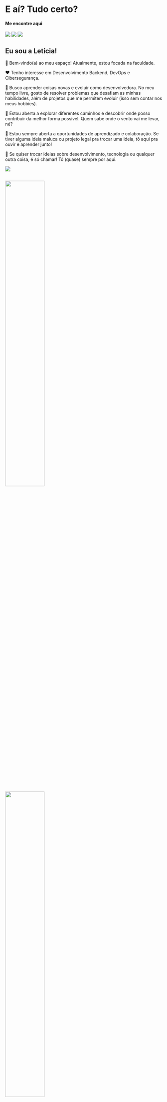 # E aí? Tudo certo?
#### **Me encontre aqui**

<a style="text-decoration: none;" href="https://in.linkedin.com/in/leticia-alves-de-pontes"><img src="https://img.shields.io/badge/LinkedIn-0077B5?style=for-the-badge&logo=linkedin&logoColor=white" target="_blank" rel="noopener"><img></a>
<a style="text-decoration: none;" href="https://leetcode.com/u/leticia-hub/"><img src="https://img.shields.io/badge/-LeetCode-FFA116?style=for-the-badge&logo=LeetCode&logoColor=black" target="_blank" rel="noopener"><img></a>
<a style="text-decoration: none;" href="https://www.codewars.com/users/Lettti"><img src="https://img.shields.io/badge/Codewars-B1361E?style=for-the-badge&logo=Codewars&logoColor=white" target="_blank" rel="noopener"><img></a>

## Eu sou a Letícia!
👋 Bem-vindo(a) ao meu espaço! Atualmente, estou focada na faculdade.

♥️ Tenho interesse em Desenvolvimento Backend, DevOps e Cibersegurança.

🚀 Busco aprender coisas novas e evoluir como desenvolvedora. No meu tempo livre, gosto de resolver problemas que desafiam as minhas habilidades, além de projetos que me permitem evoluir (isso sem contar nos meus hobbies).

🔧 Estou aberta a explorar diferentes caminhos e descobrir onde posso contribuir da melhor forma possível. Quem sabe onde o vento vai me levar, né?

🌱 Estou sempre aberta a oportunidades de aprendizado e colaboração. Se tiver alguma ideia maluca ou projeto legal pra trocar uma ideia, tô aqui pra ouvir e aprender junto!

💬 Se quiser trocar ideias sobre desenvolvimento, tecnologia ou qualquer outra coisa, é só chamar! Tô (quase) sempre por aqui.

![](https://komarev.com/ghpvc/?username=leticia-pontes&color=785ef0&style=for-the-badge&label=VISITAS&abbreviated=true)

##

<img src="https://github-readme-stats.vercel.app/api?username=leticia-pontes&show_icons=true&show=reviews,discussions_started,discussions_answered,prs_merged,prs_merged_percentage&theme=vision-friendly-dark&include_all_commits=true&count_private=true" width="50%" />
<img src="https://streak-stats.demolab.com/?user=leticia-pontes&theme=vision-friendly-dark" width="50%" />

[![Top Langs](https://github-readme-stats.vercel.app/api/top-langs/?username=leticia-pontes&theme=vision-friendly-dark&layout=donut)](https://github.com/anuraghazra/github-readme-stats)

<!-- <img src="https://github-readme-stats.vercel.app/api/top-langs/?username=leticia-pontes&theme=aura" width="50%" alt="Most Used Languages"> -->

##

#### Já tive contato com
<div>
  <img src="https://img.shields.io/badge/Angular-DD0031?style=for-the-badge&logo=angular&logoColor=white"/>
  <img src="https://img.shields.io/badge/Arduino-00878F.svg?style=for-the-badge&logo=Arduino&logoColor=white"/>
  <img src="https://img.shields.io/badge/C-00599C?style=for-the-badge&logo=c&logoColor=white"/>
  <img src="https://img.shields.io/badge/C%2B%2B-00599C?style=for-the-badge&logo=c%2B%2B&logoColor=white"/>
  <img src="https://img.shields.io/badge/C%23-239120?style=for-the-badge&logo=c-sharp&logoColor=white"/>
  <img src="https://img.shields.io/badge/CSS-239120?&style=for-the-badge&logo=css3&logoColor=white"/>
  <img src="https://img.shields.io/badge/Delphi-E62431.svg?style=for-the-badge&logo=Delphi&logoColor=white" />
  <img src="https://img.shields.io/badge/Docker-%230db7ed.svg?style=for-the-badge&logo=Docker&logoColor=white" />
  <img src="https://img.shields.io/badge/Firebase-039BE5?style=for-the-badge&logo=Firebase&logoColor=white" />
  <img src="https://img.shields.io/badge/Firebird-FF5D00?style=for-the-badge&logo=Firebird&logoColor=white" />
  <img src="https://img.shields.io/badge/HTML-239120?style=for-the-badge&logo=html5&logoColor=white"/>
  <img src="https://img.shields.io/badge/Java-ED8B00?style=for-the-badge&logo=openjdk&logoColor=white"/>
  <img src="https://img.shields.io/badge/JavaScript-F7DF1E?style=for-the-badge&logo=javascript&logoColor=black"/>
  <img src="https://img.shields.io/badge/jQuery-0769AD?style=for-the-badge&logo=jquery&logoColor=white"/>
  <img src="https://img.shields.io/badge/MySQL-00000F?style=for-the-badge&logo=mysql&logoColor=white"/>
  <img src="https://img.shields.io/badge/node.js-6DA55F?style=for-the-badge&logo=node.js&logoColor=white" />
  <img src="https://img.shields.io/badge/PHP-777BB4?style=for-the-badge&logo=php&logoColor=white"/>
  <img src="https://img.shields.io/badge/python-3670A0?style=for-the-badge&logo=python&logoColor=ffdd54" />
  <img src="https://img.shields.io/badge/R-276DC3?style=for-the-badge&logo=r&logoColor=white"/>
  <img src="https://img.shields.io/badge/Shell_Script-121011?style=for-the-badge&logo=gnu-bash&logoColor=white"/>
</div>
<b>entre outros...</b>

##

<h3 align="center">⬇️ Meus projetos ⬇️</h3>
